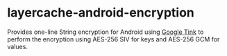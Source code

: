 # layercache-android-encryption

Provides one-line String encryption for Android using [Google Tink](https://github.com/google/tink)
to perform the encryption using AES-256 SIV for keys and AES-256 GCM for values.
